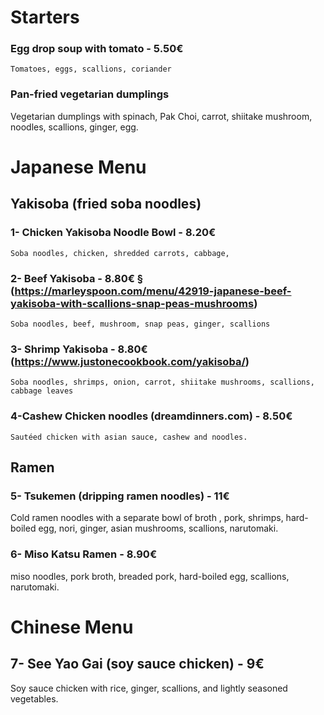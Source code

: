 # Starters
### Egg drop soup with tomato - 5.50€
    Tomatoes, eggs, scallions, coriander

### Pan-fried vegetarian dumplings

Vegetarian dumplings with spinach, Pak Choi, carrot, shiitake mushroom, noodles, scallions, ginger, egg.

# Japanese Menu
## Yakisoba (fried soba noodles)
### 1- Chicken Yakisoba Noodle Bowl - 8.20€

    Soba noodles, chicken, shredded carrots, cabbage, 

### 2- Beef Yakisoba - 8.80€ § (https://marleyspoon.com/menu/42919-japanese-beef-yakisoba-with-scallions-snap-peas-mushrooms)

    Soba noodles, beef, mushroom, snap peas, ginger, scallions

### 3- Shrimp Yakisoba - 8.80€ (https://www.justonecookbook.com/yakisoba/)

    Soba noodles, shrimps, onion, carrot, shiitake mushrooms, scallions, cabbage leaves

### 4-Cashew Chicken noodles (dreamdinners.com) - 8.50€

    Sautéed chicken with asian sauce, cashew and noodles.

## Ramen

### 5- Tsukemen (dripping ramen noodles) - 11€

Cold ramen noodles with a separate bowl of broth , pork, shrimps, hard-boiled egg, nori, ginger, asian mushrooms, scallions, narutomaki.

### 6- Miso Katsu Ramen - 8.90€
miso noodles, pork broth, breaded pork, hard-boiled egg, scallions, narutomaki.


# Chinese Menu
## 7- See Yao Gai (soy sauce chicken) - 9€

Soy sauce chicken with rice, ginger, scallions, and lightly seasoned vegetables.
